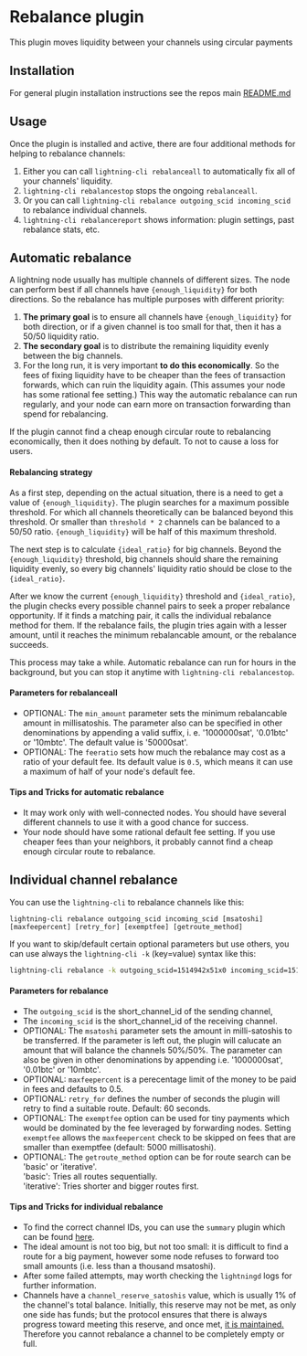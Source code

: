 # Rebalance plugin

This plugin moves liquidity between your channels using circular payments


## Installation

For general plugin installation instructions see the repos main
[README.md](https://github.com/lightningd/plugins/blob/master/README.md#Installation)


## Usage

Once the plugin is installed and active, there are four additional methods for helping to rebalance channels:
1) Either you can call `lightning-cli rebalanceall` to automatically fix all of your channels' liquidity.
2) `lightning-cli rebalancestop` stops the ongoing `rebalanceall`.
3) Or you can call `lightning-cli rebalance outgoing_scid incoming_scid` to rebalance individual channels.
4) `lightning-cli rebalancereport` shows information: plugin settings, past rebalance stats, etc.

## Automatic rebalance

A lightning node usually has multiple channels of different sizes. The node can perform best if all channels have `{enough_liquidity}` for both directions. So the rebalance has multiple purposes with different priority:
1) **The primary goal** is to ensure all channels have `{enough_liquidity}` for both direction, or if a given channel is too small for that, then it has a 50/50 liquidity ratio.
2) **The secondary goal** is to distribute the remaining liquidity evenly between the big channels.
3) For the long run, it is very important **to do this economically**. So the fees of fixing liquidity have to be cheaper than the fees of transaction forwards, which can ruin the liquidity again. (This assumes your node has some rational fee setting.) This way the automatic rebalance can run regularly, and your node can earn more on transaction forwarding than spend for rebalancing.

If the plugin cannot find a cheap enough circular route to rebalancing economically, then it does nothing by default. To not to cause a loss for users.

#### Rebalancing strategy

As a first step, depending on the actual situation, there is a need to get a value of `{enough_liquidity}`. The plugin searches for a maximum possible threshold. For which all channels theoretically can be balanced beyond this threshold. Or smaller than `threshold * 2` channels can be balanced to a 50/50 ratio. `{enough_liquidity}` will be half of this maximum threshold.

The next step is to calculate `{ideal_ratio}` for big channels. Beyond the `{enough_liquidity}` threshold, big channels should share the remaining liquidity evenly, so every big channels' liquidity ratio should be close to the `{ideal_ratio}`.

After we know the current `{enough_liquidity}` threshold and `{ideal_ratio}`, the plugin checks every possible channel pairs to seek a proper rebalance opportunity. If it finds a matching pair, it calls the individual rebalance method for them. If the rebalance fails, the plugin tries again with a lesser amount, until it reaches the minimum rebalancable amount, or the rebalance succeeds.

This process may take a while. Automatic rebalance can run for hours in the background, but you can stop it anytime with `lightning-cli rebalancestop`.

#### Parameters for rebalanceall

- OPTIONAL: The `min_amount` parameter sets the minimum rebalancable amount in millisatoshis. The parameter also can be specified in other denominations by appending a valid suffix, i. e. '1000000sat', '0.01btc' or '10mbtc'. The default value is '50000sat'.
- OPTIONAL: The `feeratio` sets how much the rebalance may cost as a ratio of your default fee. Its default value is `0.5`, which means it can use a maximum of half of your node's default fee.

#### Tips and Tricks for automatic rebalance

- It may work only with well-connected nodes. You should have several different channels to use it with a good chance for success.
- Your node should have some rational default fee setting. If you use cheaper fees than your neighbors, it probably cannot find a cheap enough circular route to rebalance.

## Individual channel rebalance
You can use the `lightning-cli` to rebalance channels like this:

```
lightning-cli rebalance outgoing_scid incoming_scid [msatoshi] [maxfeepercent] [retry_for] [exemptfee] [getroute_method]
```

If you want to skip/default certain optional parameters but use others, you can
use always the `lightning-cli -k` (key=value) syntax like this:

```bash
lightning-cli rebalance -k outgoing_scid=1514942x51x0 incoming_scid=1515133x10x0 maxfeepercent=1
```

#### Parameters for rebalance

- The `outgoing_scid` is the short_channel_id of the sending channel,
- The `incoming_scid` is the short_channel_id of the receiving channel.
- OPTIONAL: The `msatoshi` parameter sets the amount in milli-satoshis to be
  transferred. If the parameter is left out, the plugin will calucate an amount
  that will balance the channels 50%/50%. The parameter can also be given in
  other denominations by appending i.e. '1000000sat', '0.01btc' or '10mbtc'.
- OPTIONAL: `maxfeepercent` is a perecentage limit of the money to be paid in
  fees and defaults to 0.5.
- OPTIONAL: `retry_for` defines the number of seconds the plugin will retry to
  find a suitable route. Default: 60 seconds.
- OPTIONAL: The `exemptfee` option can be used for tiny payments which would be
  dominated by the fee leveraged by forwarding nodes. Setting `exemptfee`
  allows the `maxfeepercent` check to be skipped on fees that are smaller than
  exemptfee (default: 5000 millisatoshi).
- OPTIONAL: The `getroute_method` option can be for route search can be 'basic'
  or 'iterative'.  
  'basic': Tries all routes sequentially.  
  'iterative': Tries shorter and bigger routes first.


#### Tips and Tricks for individual rebalance

- To find the correct channel IDs, you can use the `summary` plugin which can
  be found [here](https://github.com/lightningd/plugins/tree/master/summary).
- The ideal amount is not too big, but not too small: it is difficult to find a
  route for a big payment, however some node refuses to forward too small
  amounts (i.e. less than a thousand msatoshi).
- After some failed attempts, may worth checking the `lightningd` logs for
  further information.
- Channels have a `channel_reserve_satoshis` value, which is usually 1% of the
  channel's total balance. Initially, this reserve may not be met, as only one
  side has funds; but the protocol ensures that there is always progress toward
  meeting this reserve, and once met, [it is maintained.](https://github.com/lightningnetwork/lightning-rfc/blob/master/02-peer-protocol.md#rationale)
  Therefore you cannot rebalance a channel to be completely empty or full.
